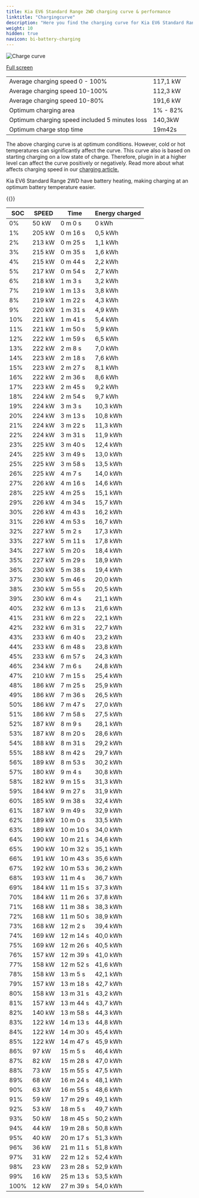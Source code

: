 ```yaml
---
title: Kia EV6 Standard Range 2WD charging curve & performance
linktitle: "Chargingcurve"
description: "Here you find the charging curve for Kia EV6 Standard Range 2WD. "
weight: 10
hidden: true
navicon: bi-battery-charging
---
```

<!-- markdownlint-disable MD033 -->
<img src="../chargingcurve.svg" alt="Charge curve" class="img-fluid">

[Full screen](../chargingcurve.svg)


<table class="table table-striped">
<tbody>
<tr>
<td>Average charging speed 0 - 100% </td><td>117,1 kW</td>
</tr>
<tr>
<td>Average charging speed 10-100% </td><td>112,3 kW</td>
</tr>
<tr>
<td>Average charging speed 10-80% </td><td>191,6 kW</td>
</tr>
<tr>
<td>Optimum charging area</td><td>1% - 82%</td>
</tr>
<tr>
</tr>
<td>Optimum charging speed included 5 minutes loss</td><td>140,3kW</td>
<tr>
<td>Optimum charge stop time </td><td>19m42s</td>
</tr>
</tbody>
</table>


The above charging curve is at optimum conditions. However, cold or hot temperatures can significantly affect the curve. This curve also is based on starting charging on a low state of charge. Therefore, plugin in at a higher level can affect the curve positively or negatively. Read more about what affects charging speed in our [charging article.](../../../../../technology/battery/charging/) 


Kia EV6 Standard Range 2WD have battery heating, making charging at an optimum battery temperature easier. 


{{<evkxdisplayaddarticle />}}
<table class="table table-striped">
<thead>
<tr><th>SOC</th><th>SPEED</th><th>Time</th><th>Energy charged</th></tr>
</thead>
<tbody>
<tr>
<td>0%</td><td>50 kW</td><td> 0 m 0 s </td><td>0 kWh </td>
</tr>
<tr>
<td>1%</td><td>205 kW</td><td> 0 m 16 s </td><td>0,5 kWh </td>
</tr>
<tr>
<td>2%</td><td>213 kW</td><td> 0 m 25 s </td><td>1,1 kWh </td>
</tr>
<tr>
<td>3%</td><td>215 kW</td><td> 0 m 35 s </td><td>1,6 kWh </td>
</tr>
<tr>
<td>4%</td><td>215 kW</td><td> 0 m 44 s </td><td>2,2 kWh </td>
</tr>
<tr>
<td>5%</td><td>217 kW</td><td> 0 m 54 s </td><td>2,7 kWh </td>
</tr>
<tr>
<td>6%</td><td>218 kW</td><td> 1 m 3 s </td><td>3,2 kWh </td>
</tr>
<tr>
<td>7%</td><td>219 kW</td><td> 1 m 13 s </td><td>3,8 kWh </td>
</tr>
<tr>
<td>8%</td><td>219 kW</td><td> 1 m 22 s </td><td>4,3 kWh </td>
</tr>
<tr>
<td>9%</td><td>220 kW</td><td> 1 m 31 s </td><td>4,9 kWh </td>
</tr>
<tr>
<td>10%</td><td>221 kW</td><td> 1 m 41 s </td><td>5,4 kWh </td>
</tr>
<tr>
<td>11%</td><td>221 kW</td><td> 1 m 50 s </td><td>5,9 kWh </td>
</tr>
<tr>
<td>12%</td><td>222 kW</td><td> 1 m 59 s </td><td>6,5 kWh </td>
</tr>
<tr>
<td>13%</td><td>222 kW</td><td> 2 m 8 s </td><td>7,0 kWh </td>
</tr>
<tr>
<td>14%</td><td>223 kW</td><td> 2 m 18 s </td><td>7,6 kWh </td>
</tr>
<tr>
<td>15%</td><td>223 kW</td><td> 2 m 27 s </td><td>8,1 kWh </td>
</tr>
<tr>
<td>16%</td><td>222 kW</td><td> 2 m 36 s </td><td>8,6 kWh </td>
</tr>
<tr>
<td>17%</td><td>223 kW</td><td> 2 m 45 s </td><td>9,2 kWh </td>
</tr>
<tr>
<td>18%</td><td>224 kW</td><td> 2 m 54 s </td><td>9,7 kWh </td>
</tr>
<tr>
<td>19%</td><td>224 kW</td><td> 3 m 3 s </td><td>10,3 kWh </td>
</tr>
<tr>
<td>20%</td><td>224 kW</td><td> 3 m 13 s </td><td>10,8 kWh </td>
</tr>
<tr>
<td>21%</td><td>224 kW</td><td> 3 m 22 s </td><td>11,3 kWh </td>
</tr>
<tr>
<td>22%</td><td>224 kW</td><td> 3 m 31 s </td><td>11,9 kWh </td>
</tr>
<tr>
<td>23%</td><td>225 kW</td><td> 3 m 40 s </td><td>12,4 kWh </td>
</tr>
<tr>
<td>24%</td><td>225 kW</td><td> 3 m 49 s </td><td>13,0 kWh </td>
</tr>
<tr>
<td>25%</td><td>225 kW</td><td> 3 m 58 s </td><td>13,5 kWh </td>
</tr>
<tr>
<td>26%</td><td>225 kW</td><td> 4 m 7 s </td><td>14,0 kWh </td>
</tr>
<tr>
<td>27%</td><td>226 kW</td><td> 4 m 16 s </td><td>14,6 kWh </td>
</tr>
<tr>
<td>28%</td><td>225 kW</td><td> 4 m 25 s </td><td>15,1 kWh </td>
</tr>
<tr>
<td>29%</td><td>226 kW</td><td> 4 m 34 s </td><td>15,7 kWh </td>
</tr>
<tr>
<td>30%</td><td>226 kW</td><td> 4 m 43 s </td><td>16,2 kWh </td>
</tr>
<tr>
<td>31%</td><td>226 kW</td><td> 4 m 53 s </td><td>16,7 kWh </td>
</tr>
<tr>
<td>32%</td><td>227 kW</td><td> 5 m 2 s </td><td>17,3 kWh </td>
</tr>
<tr>
<td>33%</td><td>227 kW</td><td> 5 m 11 s </td><td>17,8 kWh </td>
</tr>
<tr>
<td>34%</td><td>227 kW</td><td> 5 m 20 s </td><td>18,4 kWh </td>
</tr>
<tr>
<td>35%</td><td>227 kW</td><td> 5 m 29 s </td><td>18,9 kWh </td>
</tr>
<tr>
<td>36%</td><td>230 kW</td><td> 5 m 38 s </td><td>19,4 kWh </td>
</tr>
<tr>
<td>37%</td><td>230 kW</td><td> 5 m 46 s </td><td>20,0 kWh </td>
</tr>
<tr>
<td>38%</td><td>230 kW</td><td> 5 m 55 s </td><td>20,5 kWh </td>
</tr>
<tr>
<td>39%</td><td>230 kW</td><td> 6 m 4 s </td><td>21,1 kWh </td>
</tr>
<tr>
<td>40%</td><td>232 kW</td><td> 6 m 13 s </td><td>21,6 kWh </td>
</tr>
<tr>
<td>41%</td><td>231 kW</td><td> 6 m 22 s </td><td>22,1 kWh </td>
</tr>
<tr>
<td>42%</td><td>232 kW</td><td> 6 m 31 s </td><td>22,7 kWh </td>
</tr>
<tr>
<td>43%</td><td>233 kW</td><td> 6 m 40 s </td><td>23,2 kWh </td>
</tr>
<tr>
<td>44%</td><td>233 kW</td><td> 6 m 48 s </td><td>23,8 kWh </td>
</tr>
<tr>
<td>45%</td><td>233 kW</td><td> 6 m 57 s </td><td>24,3 kWh </td>
</tr>
<tr>
<td>46%</td><td>234 kW</td><td> 7 m 6 s </td><td>24,8 kWh </td>
</tr>
<tr>
<td>47%</td><td>210 kW</td><td> 7 m 15 s </td><td>25,4 kWh </td>
</tr>
<tr>
<td>48%</td><td>186 kW</td><td> 7 m 25 s </td><td>25,9 kWh </td>
</tr>
<tr>
<td>49%</td><td>186 kW</td><td> 7 m 36 s </td><td>26,5 kWh </td>
</tr>
<tr>
<td>50%</td><td>186 kW</td><td> 7 m 47 s </td><td>27,0 kWh </td>
</tr>
<tr>
<td>51%</td><td>186 kW</td><td> 7 m 58 s </td><td>27,5 kWh </td>
</tr>
<tr>
<td>52%</td><td>187 kW</td><td> 8 m 9 s </td><td>28,1 kWh </td>
</tr>
<tr>
<td>53%</td><td>187 kW</td><td> 8 m 20 s </td><td>28,6 kWh </td>
</tr>
<tr>
<td>54%</td><td>188 kW</td><td> 8 m 31 s </td><td>29,2 kWh </td>
</tr>
<tr>
<td>55%</td><td>188 kW</td><td> 8 m 42 s </td><td>29,7 kWh </td>
</tr>
<tr>
<td>56%</td><td>189 kW</td><td> 8 m 53 s </td><td>30,2 kWh </td>
</tr>
<tr>
<td>57%</td><td>180 kW</td><td> 9 m 4 s </td><td>30,8 kWh </td>
</tr>
<tr>
<td>58%</td><td>182 kW</td><td> 9 m 15 s </td><td>31,3 kWh </td>
</tr>
<tr>
<td>59%</td><td>184 kW</td><td> 9 m 27 s </td><td>31,9 kWh </td>
</tr>
<tr>
<td>60%</td><td>185 kW</td><td> 9 m 38 s </td><td>32,4 kWh </td>
</tr>
<tr>
<td>61%</td><td>187 kW</td><td> 9 m 49 s </td><td>32,9 kWh </td>
</tr>
<tr>
<td>62%</td><td>189 kW</td><td> 10 m 0 s </td><td>33,5 kWh </td>
</tr>
<tr>
<td>63%</td><td>189 kW</td><td> 10 m 10 s </td><td>34,0 kWh </td>
</tr>
<tr>
<td>64%</td><td>190 kW</td><td> 10 m 21 s </td><td>34,6 kWh </td>
</tr>
<tr>
<td>65%</td><td>190 kW</td><td> 10 m 32 s </td><td>35,1 kWh </td>
</tr>
<tr>
<td>66%</td><td>191 kW</td><td> 10 m 43 s </td><td>35,6 kWh </td>
</tr>
<tr>
<td>67%</td><td>192 kW</td><td> 10 m 53 s </td><td>36,2 kWh </td>
</tr>
<tr>
<td>68%</td><td>193 kW</td><td> 11 m 4 s </td><td>36,7 kWh </td>
</tr>
<tr>
<td>69%</td><td>184 kW</td><td> 11 m 15 s </td><td>37,3 kWh </td>
</tr>
<tr>
<td>70%</td><td>184 kW</td><td> 11 m 26 s </td><td>37,8 kWh </td>
</tr>
<tr>
<td>71%</td><td>168 kW</td><td> 11 m 38 s </td><td>38,3 kWh </td>
</tr>
<tr>
<td>72%</td><td>168 kW</td><td> 11 m 50 s </td><td>38,9 kWh </td>
</tr>
<tr>
<td>73%</td><td>168 kW</td><td> 12 m 2 s </td><td>39,4 kWh </td>
</tr>
<tr>
<td>74%</td><td>169 kW</td><td> 12 m 14 s </td><td>40,0 kWh </td>
</tr>
<tr>
<td>75%</td><td>169 kW</td><td> 12 m 26 s </td><td>40,5 kWh </td>
</tr>
<tr>
<td>76%</td><td>157 kW</td><td> 12 m 39 s </td><td>41,0 kWh </td>
</tr>
<tr>
<td>77%</td><td>158 kW</td><td> 12 m 52 s </td><td>41,6 kWh </td>
</tr>
<tr>
<td>78%</td><td>158 kW</td><td> 13 m 5 s </td><td>42,1 kWh </td>
</tr>
<tr>
<td>79%</td><td>157 kW</td><td> 13 m 18 s </td><td>42,7 kWh </td>
</tr>
<tr>
<td>80%</td><td>158 kW</td><td> 13 m 31 s </td><td>43,2 kWh </td>
</tr>
<tr>
<td>81%</td><td>157 kW</td><td> 13 m 44 s </td><td>43,7 kWh </td>
</tr>
<tr>
<td>82%</td><td>140 kW</td><td> 13 m 58 s </td><td>44,3 kWh </td>
</tr>
<tr>
<td>83%</td><td>122 kW</td><td> 14 m 13 s </td><td>44,8 kWh </td>
</tr>
<tr>
<td>84%</td><td>122 kW</td><td> 14 m 30 s </td><td>45,4 kWh </td>
</tr>
<tr>
<td>85%</td><td>122 kW</td><td> 14 m 47 s </td><td>45,9 kWh </td>
</tr>
<tr>
<td>86%</td><td>97 kW</td><td> 15 m 5 s </td><td>46,4 kWh </td>
</tr>
<tr>
<td>87%</td><td>82 kW</td><td> 15 m 28 s </td><td>47,0 kWh </td>
</tr>
<tr>
<td>88%</td><td>73 kW</td><td> 15 m 55 s </td><td>47,5 kWh </td>
</tr>
<tr>
<td>89%</td><td>68 kW</td><td> 16 m 24 s </td><td>48,1 kWh </td>
</tr>
<tr>
<td>90%</td><td>63 kW</td><td> 16 m 55 s </td><td>48,6 kWh </td>
</tr>
<tr>
<td>91%</td><td>59 kW</td><td> 17 m 29 s </td><td>49,1 kWh </td>
</tr>
<tr>
<td>92%</td><td>53 kW</td><td> 18 m 5 s </td><td>49,7 kWh </td>
</tr>
<tr>
<td>93%</td><td>50 kW</td><td> 18 m 45 s </td><td>50,2 kWh </td>
</tr>
<tr>
<td>94%</td><td>44 kW</td><td> 19 m 28 s </td><td>50,8 kWh </td>
</tr>
<tr>
<td>95%</td><td>40 kW</td><td> 20 m 17 s </td><td>51,3 kWh </td>
</tr>
<tr>
<td>96%</td><td>36 kW</td><td> 21 m 11 s </td><td>51,8 kWh </td>
</tr>
<tr>
<td>97%</td><td>31 kW</td><td> 22 m 12 s </td><td>52,4 kWh </td>
</tr>
<tr>
<td>98%</td><td>23 kW</td><td> 23 m 28 s </td><td>52,9 kWh </td>
</tr>
<tr>
<td>99%</td><td>16 kW</td><td> 25 m 13 s </td><td>53,5 kWh </td>
</tr>
<tr>
<td>100%</td><td>12 kW</td><td> 27 m 39 s </td><td>54,0 kWh </td>
</tr>
</tbody>
</table>
